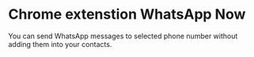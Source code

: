# Chrome extenstion WhatsApp Now

You can send WhatsApp messages to selected phone number without adding them into your contacts.